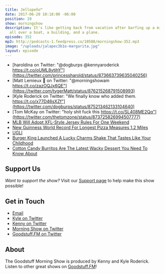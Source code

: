 ```yaml
---
title: Jellopeño™
date: 2017-06-20 10:18:00 -06:00
position: 19
show: morningshow
description: It's like getting back from vacation after barfing up a mile-long pizza
  all over a boat, a building, and a plane.
episode: 352
mp3: http://podcasts-1.feedpress.co/10588/morningshow-352.mp3
image: "/uploads/jalapec3b1o-margarita.jpg"
layout: episode
---
```


* [haroldina on Twitter: "@dogburps @kennyaroderick https://t.co/oUML8ytihY"](https://twitter.com/princessharold/status/873663739635040256)
* [Matt Lemieux 📎 on Twitter: "@morningshowam https://t.co/zazOQJx6QE"](https://twitter.com/tygerMatt/status/876215268791508993)
* [Kyle Roderick on Twitter: "We finally know who added them. https://t.co/x77D46sXZf"](https://twitter.com/dogburps/status/875213462133104640)
* [Tom McKay on Twitter: "holy shit fuck this https://t.co/SL408ME2Qq"](https://twitter.com/thetomzone/status/873725826994507777)
* [MLB Will Adopt XFL-Style Jersey Rules For One Weekend](http://deadspin.com/mlb-will-adopt-xfl-style-jersey-rules-for-one-weekend-1796130861)
* [New Guinness World Record For Longest Pizza Measures 1.2 Miles](https://www.foodbeast.com/news/world-record-pizza-2017/)
* [UGLI](http://ugli.com/about_us.html)
* [Burger King Launched A Lucky Charms Shake That Tastes Like Your Childhood](https://www.foodbeast.com/news/bk-lucky-charms-shake/)
* [Cotton Candy Burritos Are The Latest Wacky Dessert You Need To Know About](https://www.foodbeast.com/news/cotton-candy-burritos/)

## Support Us
*Want to support the show?* Visit our [Support page](https://goodstuff.fm/support) to help make this show possible!

## Get in Touch
* [Email](mailto:kyle@goodstuff.fm)
* [Kyle on Twitter](http://twitter.com/dogburps)
* [Kenny on Twitter](http://twitter.com/pizzarobotics)
* [Morning Show on Twitter](http://twitter.com/morningshowam)
* [Goodstuff.FM on Twitter](http://twitter.com/goodstufffm)

## About
The Goodstuff Morning Show is produced by Kenny and Kyle Roderick. Listen to other great shows on [Goodstuff.FM](http://goodstuff.fm/shows)!